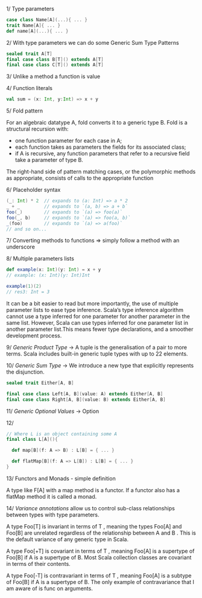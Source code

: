 1/ Type parameters 
```scala
case class Name[A](...){ ... }
trait Name[A]{ ... }
def name[A](...){ ... }
```

2/ With type parameters we can do some Generic Sum Type Patterns
```scala
sealed trait A[T]
final case class B[T]() extends A[T]
final case class C[T]() extends A[T]
```

3/ Unlike a method a function is value

4/ Function literals 
```scala
val sum = (x: Int, y:Int) => x + y
```

5/ Fold pattern 

For an algebraic datatype A, fold converts it to a generic type B. Fold is a structural recursion with:
- one function parameter for each case in A;
- each function takes as parameters the fields for its associated class;
- if A is recursive, any function parameters that refer to a recursive field take a parameter of type B.

The right-hand side of pattern matching cases, or the polymorphic methods as appropriate, consists of calls to the appropriate function


6/ Placeholder syntax 

```scala
(_: Int) * 2  // expands to (a: Int) => a * 2
_ + _         // expands to `(a, b) => a + b`
foo(_)        // expands to `(a) => foo(a)`
foo(_, b)     // expands to `(a) => foo(a, b)`
_(foo)        // expands to `(a) => a(foo)`
// and so on...
````    

7/ Converting methods to functions => simply follow a method with an underscore

8/ Multiple parameters lists

```scala
def example(x: Int)(y: Int) = x + y
// example: (x: Int)(y: Int)Int

example(1)(2)
// res3: Int = 3
```

 It can be a bit easier to read but more importantly, the use of multiple parameter lists to ease type inference. Scala’s type inference algorithm cannot use a type inferred for one parameter for another parameter in the same list. However, Scala can use types inferred for one parameter list in another parameter list.This means fewer type declarations, and a smoother development process.

9/ *Generic Product Type* -> A tuple is the generalisation of a pair to more terms. Scala includes built-in
   generic tuple types with up to 22 elements. 

10/ *Generic Sum Type* -> We introduce a new type that explicitly represents the disjunction. 
```scala
sealed trait Either[A, B]

final case class Left[A, B](value: A) extends Either[A, B]
final case class Right[A, B](value: B) extends Either[A, B]
```

11/ *Generic Optional Values* -> Option

12/ 
```scala 
// Where L is an object containing some A
final class L[A](){

  def map[B](f: A => B) : L[B] = { ... } 

  def flatMap[B](f: A => L[B]) : L[B] = { ... }
}
```

13/ Functors and Monads - simple definition 

A type like F[A] with a map method is a functor. If a functor also has a flatMap method it is called a monad.

14/ *Variance annotations* allow us to control sub-class relationships between types with type parameters.

A type Foo[T] is invariant in terms of T , meaning the types Foo[A] and Foo[B] are unrelated regardless of the
relationship between A and B . This is the default variance of any generic type in Scala.

A type Foo[+T] is covariant in terms of T , meaning Foo[A] is a supertype of Foo[B] if A is a supertype of B.
Most Scala collection classes are covariant in terms of their contents.

A type Foo[-T] is contravariant in terms of T , meaning Foo[A] is a subtype of Foo[B] if A is a supertype of B.
The only example of contravariance that I am aware of is func on arguments.

